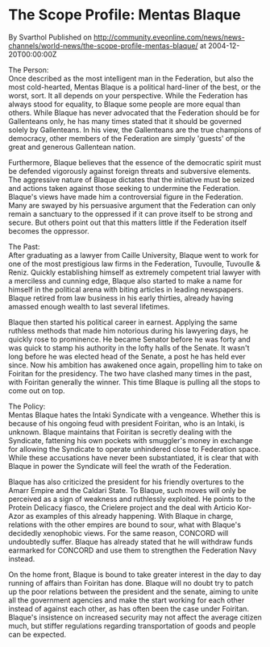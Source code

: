 # The Scope Profile: Mentas Blaque
By Svarthol
Published on http://community.eveonline.com/news/news-channels/world-news/the-scope-profile-mentas-blaque/ at 2004-12-20T00:00:00Z

The Person:  
 Once described as the most intelligent man in the Federation, but also the most cold-hearted, Mentas Blaque is a political hard-liner of the best, or the worst, sort. It all depends on your perspective. While the Federation has always stood for equality, to Blaque some people are more equal than others. While Blaque has never advocated that the Federation should be for Gallenteans only, he has many times stated that it should be governed solely by Gallenteans. In his view, the Gallenteans are the true champions of democracy, other members of the Federation are simply 'guests' of the great and generous Gallentean nation.  
  
Furthermore, Blaque believes that the essence of the democratic spirit must be defended vigorously against foreign threats and subversive elements. The aggressive nature of Blaque dictates that the initiative must be seized and actions taken against those seeking to undermine the Federation. Blaque's views have made him a controversial figure in the Federation. Many are swayed by his persuasive argument that the Federation can only remain a sanctuary to the oppressed if it can prove itself to be strong and secure. But others point out that this matters little if the Federation itself becomes the oppressor.   
  
The Past:  
 After graduating as a lawyer from Caille University, Blaque went to work for one of the most prestigious law firms in the Federation, Tuvoulle, Tuvoulle & Reniz. Quickly establishing himself as extremely competent trial lawyer with a merciless and cunning edge, Blaque also started to make a name for himself in the political arena with biting articles in leading newspapers. Blaque retired from law business in his early thirties, already having amassed enough wealth to last several lifetimes.  
  
 Blaque then started his political career in earnest. Applying the same ruthless methods that made him notorious during his lawyering days, he quickly rose to prominence. He became Senator before he was forty and was quick to stamp his authority in the lofty halls of the Senate. It wasn't long before he was elected head of the Senate, a post he has held ever since. Now his ambition has awakened once again, propelling him to take on Foiritan for the presidency. The two have clashed many times in the past, with Foiritan generally the winner. This time Blaque is pulling all the stops to come out on top.  
  
The Policy:  
 Mentas Blaque hates the Intaki Syndicate with a vengeance. Whether this is because of his ongoing feud with president Foiritan, who is an Intaki, is unknown. Blaque maintains that Foiritan is secretly dealing with the Syndicate, fattening his own pockets with smuggler's money in exchange for allowing the Syndicate to operate unhindered close to Federation space. While these accusations have never been substantiated, it is clear that with Blaque in power the Syndicate will feel the wrath of the Federation.  
  
Blaque has also criticized the president for his friendly overtures to the Amarr Empire and the Caldari State. To Blaque, such moves will only be perceived as a sign of weakness and ruthlessly exploited. He points to the Protein Delicacy fiasco, the Crielere project and the deal with Articio Kor-Azor as examples of this already happening. With Blaque in charge, relations with the other empires are bound to sour, what with Blaque's decidedly xenophobic views. For the same reason, CONCORD will undoubtedly suffer. Blaque has already stated that he will withdraw funds earmarked for CONCORD and use them to strengthen the Federation Navy instead.  
  
On the home front, Blaque is bound to take greater interest in the day to day running of affairs than Foiritan has done. Blaque will no doubt try to patch up the poor relations between the president and the senate, aiming to unite all the government agencies and make the start working for each other instead of against each other, as has often been the case under Foiritan. Blaque's insistence on increased security may not affect the average citizen much, but stiffer regulations regarding transportation of goods and people can be expected.


